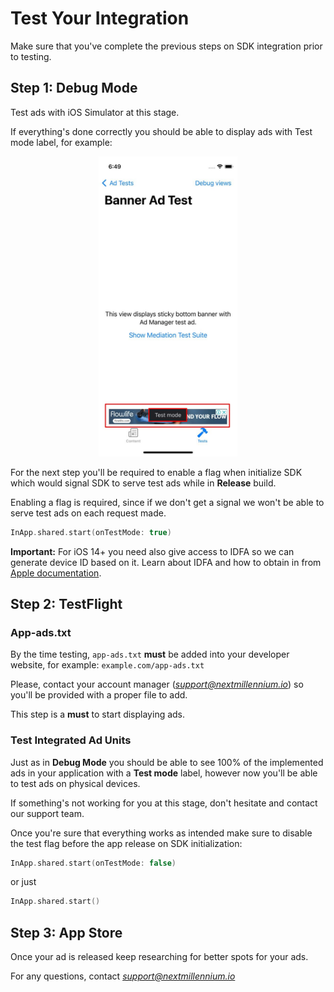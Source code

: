 # Test Your Integration

Make sure that you've complete the previous steps on SDK integration prior to testing.

## Step 1: Debug Mode

Test ads with iOS Simulator at this stage.

If everything's done correctly you should be able to display ads with Test mode label, for example:

<p align="center">
<img src="https://github.com/nextmillenniummedia/inapp-ios-example/blob/main/docs/images/test_ads_banner.jpg" height="480">
</p>

For the next step you'll be required to enable a flag when initialize SDK which would signal SDK to serve test ads while in **Release** build.

Enabling a flag is required, since if we don't get a signal we won't be able to serve test ads on each request made.

```swift
InApp.shared.start(onTestMode: true)
```

**Important:** For iOS 14+ you need also give access to IDFA so we can generate device ID based on it. Learn about IDFA and how to obtain in from [Apple documentation](https://developer.apple.com/documentation/apptrackingtransparency).

## Step 2: TestFlight

### App-ads.txt

By the time testing, `app-ads.txt` **must** be added into your developer website, for example: `example.com/app-ads.txt`

Please, contact your account manager (*support@nextmillennium.io*) so you'll be provided with a proper file to add.

This step is a **must** to start displaying ads.

### Test Integrated Ad Units

Just as in **Debug Mode** you should be able to see 100% of the implemented ads in your application with a **Test mode** label, however now you'll be able to test ads on physical devices.

If something's not working for you at this stage, don't hesitate and contact our support team.

Once you're sure that everything works as intended make sure to disable the test flag before the app release on SDK initialization:

```swift
InApp.shared.start(onTestMode: false)
```

or just

```swift
InApp.shared.start()
```

## Step 3: App Store

Once your ad is released keep researching for better spots for your ads.

For any questions, contact *support@nextmillennium.io*
